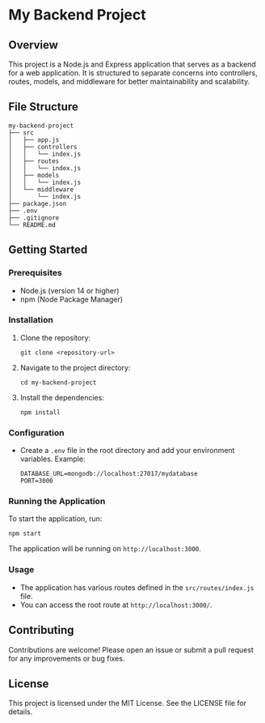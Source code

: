 # My Backend Project

## Overview
This project is a Node.js and Express application that serves as a backend for a web application. It is structured to separate concerns into controllers, routes, models, and middleware for better maintainability and scalability.

## File Structure
```
my-backend-project
├── src
│   ├── app.js
│   ├── controllers
│   │   └── index.js
│   ├── routes
│   │   └── index.js
│   ├── models
│   │   └── index.js
│   └── middleware
│       └── index.js
├── package.json
├── .env
├── .gitignore
└── README.md
```

## Getting Started

### Prerequisites
- Node.js (version 14 or higher)
- npm (Node Package Manager)

### Installation
1. Clone the repository:
   ```
   git clone <repository-url>
   ```
2. Navigate to the project directory:
   ```
   cd my-backend-project
   ```
3. Install the dependencies:
   ```
   npm install
   ```

### Configuration
- Create a `.env` file in the root directory and add your environment variables. Example:
  ```
  DATABASE_URL=mongodb://localhost:27017/mydatabase
  PORT=3000
  ```

### Running the Application
To start the application, run:
```
npm start
```
The application will be running on `http://localhost:3000`.

### Usage
- The application has various routes defined in the `src/routes/index.js` file.
- You can access the root route at `http://localhost:3000/`.

## Contributing
Contributions are welcome! Please open an issue or submit a pull request for any improvements or bug fixes.

## License
This project is licensed under the MIT License. See the LICENSE file for details.